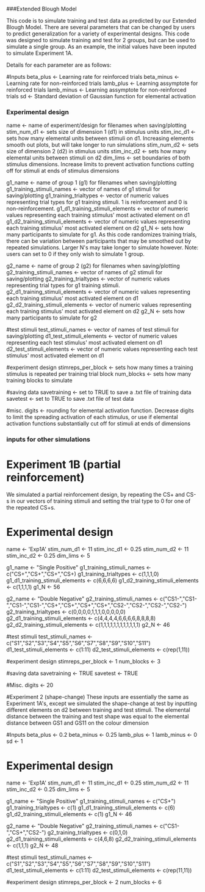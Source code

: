 ###Extended Blough Model

This code is to simulate training and test data as predicted by our Extended Blough Model. There are several parameters that can be changed by users to predict generalization for a variety of experimental designs. This code was designed to simulate training and test for 2 groups, but can be used to simulate a single group. As an example, the initial values have been inputed to simulate Experiment 1A. 

Details for each parameter are as follows:

#Inputs 
beta_plus <- Learning rate for reinforced trials
beta_minus <- Learning rate for non-reinforced trials
lamb_plus <- Learning assymptote for reinforced trials
lamb_minus <- Learning assymptote for non-reinforced trials
sd <- Standard deviation of Gaussian function for elemental activation

### Experimental design
name <- name of experiment/design for filenames when saving/plotting
stim_num_d1 <- sets size of dimension 1 (d1) in stimulus units 
stim_inc_d1 <- sets how many elemental units between stimuli on d1. Increasing elements smooth out plots, but will take longer to run simulations
stim_num_d2 <- sets size of dimension 2 (d2) in stimulus units 
stim_inc_d2 <- sets how many elemental units between stimuli on d2
dim_lims <- set boundaries of both stimulus dimensions. Increase limits to prevent activation functions cutting off for stimuli at ends of stimulus dimensions

g1_name <- name of group 1 (g1) for filenames when saving/plotting
g1_training_stimuli_names <- vector of names of g1 stimuli for saving/plotting
g1_training_trialtypes <- vector of numeric values representing trial types for g1 training stimuli. 1 is reinforcement and 0 is non-reinforcement. 
g1_d1_training_stimuli_elements <- vector of numeric values representing each training stimulus' most activated element on d1
g1_d2_training_stimuli_elements <- vector of numeric values representing each training stimulus' most activated element on d2
g1_N <- sets how many participants to simulate for g1. As this code randomizes training trials, there can be variation between participants that may be smoothed out by repeated simulations. Larger N's may take longer to simulate however. Note: users can set to 0 if they only wish to simulate 1 group. 

g2_name <- name of group 2 (g2) for filenames when saving/plotting
g2_training_stimuli_names <- vector of names of g2 stimuli for saving/plotting
g2_training_trialtypes <- vector of numeric values representing trial types for g1 training stimuli.
g2_d1_training_stimuli_elements <- vector of numeric values representing each training stimulus' most activated element on d1
g2_d2_training_stimuli_elements <- vector of numeric values representing each training stimulus' most activated element on d2
g2_N <- sets how many participants to simulate for g2

#test stimuli
test_stimuli_names <- vector of names of test stimuli for saving/plotting
d1_test_stimuli_elements <- vector of numeric values representing each test stimulus' most activated element on d1
d2_test_stimuli_elements <- vector of numeric values representing each test stimulus' most activated element on d1

#experiment design
stimreps_per_block <- sets how many times a training stimulus is repeated per training trial block
num_blocks <- sets how many training blocks to simulate

#saving data
savetraining <-  set to TRUE to save a .txt file of training data
savetest <-  set to TRUE to save .txt file of test data

#misc.
digits <-  rounding for elemental activation function. Decrease digits to limit the spreading activation of each stimulus, or use if elemental activation functions substantially cut off for stimuli at ends of dimensions


### inputs for other simulations
# Experiment 1B (partial reinforcement)
We simulated a partial reinforcement design, by repeating the CS+ and CS-s in our vectors of training stimuli and setting the trial type to 0 for one of the repeated CS+s. 

# Experimental design
name <- 'Exp1A' 
stim_num_d1 <- 11 
stim_inc_d1 <- 0.25
stim_num_d2 <- 11 
stim_inc_d2 <- 0.25 
dim_lims <- 5

g1_name <- "Single Positive"
g1_training_stimuli_names <- c("CS+","CS+","CS+","CS+)
g1_training_trialtypes <- c(1,1,1,0) 
g1_d1_training_stimuli_elements <- c(6,6,6,6)
g1_d2_training_stimuli_elements <- c(1,1,1,1)
g1_N <- 56 

g2_name <- "Double Negative"
g2_training_stimuli_names <- c("CS1-","CS1-","CS1-","CS1-","CS+","CS+","CS+","CS+","CS2-","CS2-","CS2-","CS2-")
g2_training_trialtypes <- c(0,0,0,0,1,1,1,0,0,0,0,0) 
g2_d1_training_stimuli_elements <- c(4,4,4,4,6,6,6,6,8,8,8,8)
g2_d2_training_stimuli_elements <- c(1,1,1,1,1,1,1,1,1,1,1,1)
g2_N <- 46 

#test stimuli
test_stimuli_names <- c("S1","S2","S3","S4","S5","S6","S7","S8","S9","S10","S11")
d1_test_stimuli_elements <- c(1:11)
d2_test_stimuli_elements <- c(rep(1,11))

#experiment design
stimreps_per_block <- 1
num_blocks <- 3

#saving data
savetraining <-  TRUE
savetest <-  TRUE

#Misc.
digits <-  20

#Experiment 2 (shape-change)
These inputs are essentially the same as Experiment 1A's, except we simulated the shape-change at test by inputting different elements on d2 between training and test stimuli. The elemental distance between the training and test shape was equal to the elemental distance between GS1 and GS11 on the colour dimension 

#Inputs 
beta_plus <- 0.2
beta_minus <- 0.25
lamb_plus <- 1
lamb_minus <- 0
sd <- 1

# Experimental design
name <- 'Exp1A' 
stim_num_d1 <- 11 
stim_inc_d1 <- 0.25
stim_num_d2 <- 11 
stim_inc_d2 <- 0.25 
dim_lims <- 5

g1_name <- "Single Positive"
g1_training_stimuli_names <- c("CS+")
g1_training_trialtypes <- c(1) 
g1_d1_training_stimuli_elements <- c(6)
g1_d2_training_stimuli_elements <- c(1)
g1_N <- 46 

g2_name <- "Double Negative"
g2_training_stimuli_names <- c("CS1-","CS+","CS2-")
g2_training_trialtypes <- c(0,1,0) 
g2_d1_training_stimuli_elements <- c(4,6,8)
g2_d2_training_stimuli_elements <- c(1,1,1)
g2_N <- 48

#test stimuli
test_stimuli_names <- c("S1","S2","S3","S4","S5","S6","S7","S8","S9","S10","S11")
d1_test_stimuli_elements <- c(1:11)
d2_test_stimuli_elements <- c(rep(11,11)) 

#experiment design
stimreps_per_block <- 2 
num_blocks <- 6
